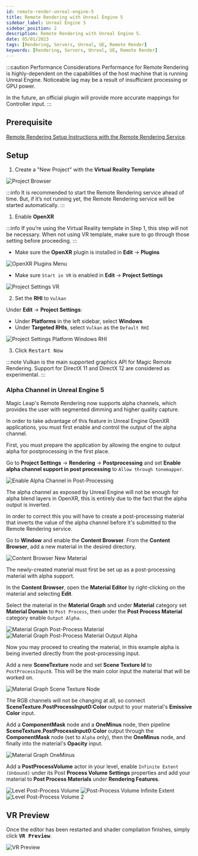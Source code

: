```yaml
---
id: remote-render-unreal-engine-5
title: Remote Rendering with Unreal Engine 5
sidebar_label: Unreal Engine 5
sidebar_position: 2
description: Remote Rendering with Unreal Engine 5.
date: 05/01/2023
tags: [Rendering, Servers, Unreal, UE, Remote Render]
keywords: [Rendering, Servers, Unreal, UE, Remote Render]
---
```


:::caution Performance Considerations
Performance for Remote Rendering is highly-dependent on the capabilities of the host machine that is running Unreal Engine. Noticeable lag may be a result of insufficient processing or GPU power.

In the future, an official plugin will provide more accurate mappings for Controller input.
:::

## Prerequisite

[Remote Rendering Setup Instructions with the Remote Rendering Service](/docs/guides/remote-render/remote-render).

## Setup

1. Create a "New Project" with the **Virtual Reality Template**

![Project Browser](/img/unreal-5/project-browser.png)

:::info
It is recommended to start the Remote Rendering service ahead of time. But, if it’s not running yet, the Remote Rendering service will be started automatically.
:::

1. Enable **OpenXR**

:::info
If you’re using the Virtual Reality template in Step 1, this step will not be necessary. When not using VR template, make sure to go through those setting before proceeding.
:::

- Make sure the **OpenXR** plugin is installed in **Edit** -> **Plugins**

![OpenXR Plugins Menu](/img/unreal-5/plugins-menu-openxr.png)

- Make sure `Start in VR` is enabled in **Edit** -> **Project Settings**

![Project Settings VR](/img/unreal-5/preoject-settings-vr.png)

2. Set the **RHI** to `Vulkan`

Under **Edit** -> **Project Settings**:

- Under **Platforms** in the left sidebar, select **Windows**
- Under **Targeted RHIs**, select `Vulkan` as the `Default RHI`

![Project Settings Platform Windows RHI](/img/unreal-5/project-settings-platform-windows.png)

3. Click <kbd>Restart Now</kbd>

:::note
Vulkan is the main supported graphics API for Magic Remote Rendering. Support for DirectX 11 and DirectX 12 are considered as experimental.
:::

### Alpha Channel in Unreal Engine 5

Magic Leap's Remote Rendering now supports alpha channels, which provides the user with segmented dimming and higher quality capture.

In order to take advantage of this feature in Unreal Engine OpenXR applications, you must first enable and control the output of the alpha channel.

First, you must prepare the application by allowing the engine to output alpha for postprocessing in the first place.

Go to **Project Settings** -> **Rendering** -> **Postprocessing** and set **Enable alpha channel support in post processing** to `Allow through tonemapper`.

![Enable Alpha Channel in Post-Processing](/img/unreal-5/alpha-channel/enable-alpha-channel-post-processing.png)

The alpha channel as exposed by Unreal Engine will not be enough for alpha blend layers in OpenXR, this is entirely due to the fact that the alpha output is inverted.

In order to correct this you will have to create a post-processing material that inverts the value of the alpha channel before it's submitted to the Remote Rendering service.

Go to **Window** and enable the **Content Browser**. From the **Content Browser**, add a new material in the desired directory.

![Content Browser New Material](/img/unreal-5/alpha-channel/content-browser-new-material.png)

The newly-created material must first be set up as a post-processing material with alpha support.

In the **Content Browser**, open the **Material Editor** by right-clicking on the material and selecting **Edit**.

Select the material in the **Material Graph** and under **Material** category set **Material Domain** to `Post Process`, then under the **Post Process Material** category enable `Output Alpha`.

![Material Graph Post-Process Material](/img/unreal-5/alpha-channel/material-graph-post-process-material.png)
![Material Graph Post-Process Material Output Alpha](/img/unreal-5/alpha-channel/material-graph-output-alpha.png)

Now you may proceed to creating the material, in this example alpha is being inverted directly from the post-processing input.

Add a new **SceneTexture** node and set **Scene Texture Id** to `PostProcessInput0`. This will be the main color input the material that will be worked on.

![Material Graph Scene Texture Node](/img/unreal-5/alpha-channel/material-graph-new-scene-texture.png)

The RGB channels will not be changing at all, so connect **SceneTexture.PostProcessInput0:Color** output to your material's **Emissive Color** input.

Add a **ComponentMask** node and a **OneMinus** node, then pipeline **SceneTexture.PostProcessInput0:Color** output through the **ComponentMask** node (set to `Alpha` only), then the **OneMinus** node, and finally into the material's **Opacity** input.

![Material Graph OneMinus](/img/unreal-5/alpha-channel/material-graph-component-mask-one-minus.png)

Add a **PostProcessVolume** actor in your level, enable `Infinite Extent (Unbound)` under its Post **Process Volume Settings** properties and add your material to **Post Process Materials** under **Rendering Features**.

![Level Post-Process Volume](/img/unreal-5/alpha-channel/level-post-process-volume.png)
![Post-Process Volume Infinite Extent](/img/unreal-5/alpha-channel/post-process-volume-infinite-extent.png)
![Level Post-Process Volume 2](/img/unreal-5/alpha-channel/material-graph-post-process-material-2.png)

## VR Preview

Once the editor has been restarted and shader compilation finishes, simply click <kbd>**VR Preview**</kbd>.

![VR Preview](/img/unreal-5/editor-vr-preview.png)

